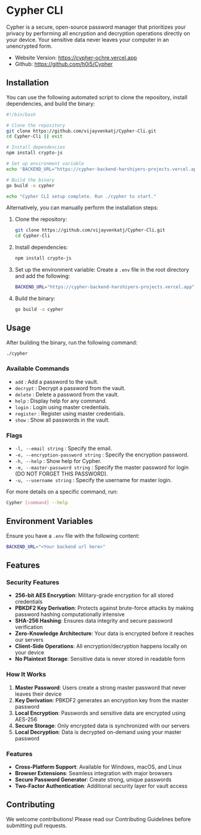 # Cypher CLI

Cypher is a secure, open-source password manager that prioritizes your privacy by performing all encryption and decryption operations directly on your device. Your sensitive data never leaves your computer in an unencrypted form.

- Website Version: https://cypher-ochre.vercel.app
- Github: https://github.com/h0i5/Cypher

## Installation

You can use the following automated script to clone the repository, install dependencies, and build the binary:

```sh
#!/bin/bash

# Clone the repository
git clone https://github.com/vijayvenkatj/Cypher-Cli.git
cd Cypher-Cli || exit

# Install dependencies
npm install crypto-js

# Set up environment variable
echo 'BACKEND_URL="https://cypher-backend-harshiyers-projects.vercel.app"' > .env

# Build the binary
go build -o cypher

echo "Cypher CLI setup complete. Run ./cypher to start."
```

Alternatively, you can manually perform the installation steps:

1. Clone the repository:
   ```sh
   git clone https://github.com/vijayvenkatj/Cypher-Cli.git
   cd Cypher-Cli
   ```

2. Install dependencies:
   ```sh
   npm install crypto-js
   ```

3. Set up the environment variable:
   Create a `.env` file in the root directory and add the following:
   ```sh
   BACKEND_URL="https://cypher-backend-harshiyers-projects.vercel.app"
   ```

4. Build the binary:
   ```sh
   go build -o cypher
   ```

## Usage

After building the binary, run the following command:
```sh
./cypher
```

### Available Commands

- `add`         : Add a password to the vault.
- `decrypt`     : Decrypt a password from the vault.
- `delete`      : Delete a password from the vault.
- `help`        : Display help for any command.
- `login`       : Login using master credentials.
- `register`    : Register using master credentials.
- `show`        : Show all passwords in the vault.

### Flags

- `-l, --email string`                 : Specify the email.
- `-e, --encryption-password string`   : Specify the encryption password.
- `-h, --help`                         : Show help for Cypher.
- `-m, --master-password string`       : Specify the master password for login (DO NOT FORGET THIS PASSWORD).
- `-u, --username string`              : Specify the username for master login.

For more details on a specific command, run:
```sh
Cypher [command] --help
```

## Environment Variables

Ensure you have a `.env` file with the following content:
```sh
BACKEND_URL="<Your backend url here>"
```

## Features

### Security Features

- **256-bit AES Encryption**: Military-grade encryption for all stored credentials
- **PBKDF2 Key Derivation**: Protects against brute-force attacks by making password hashing computationally intensive
- **SHA-256 Hashing**: Ensures data integrity and secure password verification
- **Zero-Knowledge Architecture**: Your data is encrypted before it reaches our servers
- **Client-Side Operations**: All encryption/decryption happens locally on your device
- **No Plaintext Storage**: Sensitive data is never stored in readable form

### How It Works

1. **Master Password**: Users create a strong master password that never leaves their device
2. **Key Derivation**: PBKDF2 generates an encryption key from the master password
3. **Local Encryption**: Passwords and sensitive data are encrypted using AES-256
4. **Secure Storage**: Only encrypted data is synchronized with our servers
5. **Local Decryption**: Data is decrypted on-demand using your master password

### Features

- **Cross-Platform Support**: Available for Windows, macOS, and Linux
- **Browser Extensions**: Seamless integration with major browsers
- **Secure Password Generator**: Create strong, unique passwords
- **Two-Factor Authentication**: Additional security layer for vault access

## Contributing

We welcome contributions! Please read our Contributing Guidelines before submitting pull requests.
